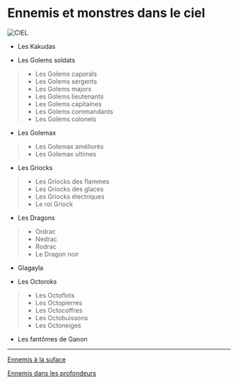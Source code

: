 # Ennemis et monstres dans le ciel

![CIEL](https://github.com/emmamichel19/RecueilEnnemisTOTK/assets/144808143/8ffb1ff2-705b-4d2e-aec7-568aace9d1c1)


* Les Kakudas


* Les Golems soldats
>* Les Golems caporals
>* Les Golems sergents
>* Les Golems majors
>* Les Golems lieutenants
>* Les Golems capitaines
>* Les Golems commandants
>* Les Golems colonels


* Les Golemax
>* Les Golemax améliorés
>* Les Golemax ultimes


* Les Griocks
>* Les Griocks des flammes
>* Les Griocks des glaces
>* Les Griocks électriques
>* Le roi Griock


* Les Dragons
>* Ordrac
>* Nedrac
>* Rodrac
>* Le Dragon noir


* Glagayla


* Les Octoroks
>* Les Octoflots
>* Les Octopierres
>* Les Octocoffres
>* Les Octobuissons
>* Les Octoneiges


* Les fantômes de Ganon

----------------------------------------

[Ennemis à la suface](index.md)


[Ennemis dans les profondeurs](Profondeurs.md)
